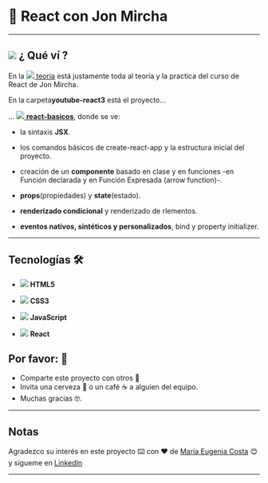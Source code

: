 # :star2:  React con Jon Mircha

---

## <img src="https://img.icons8.com/emoji/40/null/woman-technologyst.png"/> ¿ Qué ví ?

En la [<img src="https://img.icons8.com/ios-filled/40/null/opened-folder.png"/> teoria](https://github.com/eugenia1984/React-con-JonMircha/tree/main/teoria) está justamente toda al teoría y la practica del curso de React de Jon Mircha.

En la carpeta**youtube-react3** está el proyecto...

... [<img src="https://img.icons8.com/ios-filled/40/null/opened-folder.png"/> **react-basicos**](https://github.com/eugenia1984/React-con-JonMircha/tree/main/youtube-react/react-basicos), donde se ve:

- la sintaxis **JSX**.

- los comandos básicos de create-react-app y la estructura inicial del proyecto.

- creación de un **componente** basado en clase y en funciones -en Función declarada y en Función Expresada (arrow function)-. 

- **props**(propiedades) y **state**(estado).

- **renderizado condicional** y renderizado de rlementos.

- **eventos nativos, sintéticos y personalizados**, bind y property initializer.

---

## Tecnologías 🛠️


- <img src="https://img.icons8.com/fluency/30/null/html-5.png"/> **HTML5** 

- <img src="https://img.icons8.com/fluency/30/null/css3.png"/> **CSS3**

- <img src="https://img.icons8.com/color/30/null/javascript--v1.png"/> **JavaScript** 

- <img src="https://img.icons8.com/officel/30/null/react.png"/> **React**


## Por favor: 🎁

- Comparte este proyecto con otros 📢
- Invita una cerveza 🍺 o un café ☕ a alguien del equipo.
- Muchas gracias 🤓.


---

## Notas


Agradezco su interés en este proyecto ⌨️ con ❤️ de [María Eugenia Costa](https://github.com/eugenia1984) 😊 y sígueme en [LinkedIn](http://www.linkedin.com/in/maríaeugeniacosta)

---
